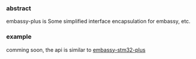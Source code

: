 ### abstract

embassy-plus is Some simplified interface encapsulation for embassy, etc.

### example

comming soon, the api is similar to [embassy-stm32-plus](https://github.com/lifeRobot/embassy-plus/tree/main/embassy-stm32-plus)